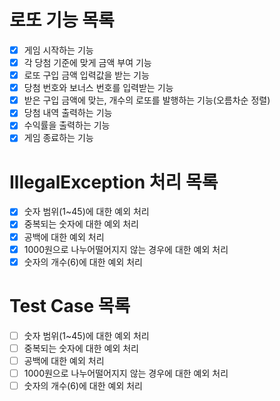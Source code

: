 # 로또 기능 목록
- [X] 게임 시작하는 기능
- [X] 각 당첨 기준에 맞게 금액 부여 기능
- [X] 로또 구입 금액 입력값을 받는 기능
- [X] 당첨 번호와 보너스 번호를 입력받는 기능
- [X] 받은 구입 금액에 맞는, 개수의 로또를 발행하는 기능(오름차순 정렬)
- [X] 당첨 내역 출력하는 기능
- [X] 수익률을 출력하는 기능
- [X] 게임 종료하는 기능
# IllegalException 처리 목록
- [X] 숫자 범위(1~45)에 대한 예외 처리
- [X] 중복되는 숫자에 대한 예외 처리
- [X] 공백에 대한 예외 처리
- [X] 1000원으로 나누어떨어지지 않는 경우에 대한 예외 처리
- [X] 숫자의 개수(6)에 대한 예외 처리
# Test Case 목록
- [ ] 숫자 범위(1~45)에 대한 예외 처리
- [ ] 중복되는 숫자에 대한 예외 처리
- [ ] 공백에 대한 예외 처리
- [ ] 1000원으로 나누어떨어지지 않는 경우에 대한 예외 처리
- [ ] 숫자의 개수(6)에 대한 예외 처리

